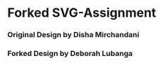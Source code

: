 # Forked SVG-Assignment
### Original Design by Disha Mirchandani 
### Forked Design by Deborah Lubanga
